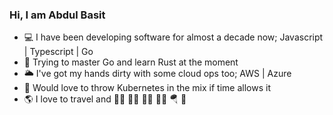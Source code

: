 ### Hi, I am Abdul Basit

- 💻 I have been developing software for almost a decade now; Javascript | Typescript | Go
- 🤯 Trying to master Go and learn Rust at the moment
- 🌥 I've got my hands dirty with some cloud ops too; AWS | Azure
- 🥷 Would love to throw Kubernetes in the mix if time allows it
- 🌎 I love to travel and 🏋🏻 🚴🏻 🧗🏻 🏃🏻 🪂 🏇 
